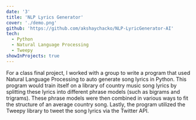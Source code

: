 ```yaml
---
date: '3'
title: 'NLP Lyrics Generator'
cover: './demo.png'
github: 'https://github.com/akshaychacko/NLP-LyricGenerator-AI'
tech:
  - Python
  - Natural Language Processing
  - Tweepy
showInProjects: true
---
```


For a class final project, I worked with a group to write a program that used Natural Language Processing to auto generate song lyrics in Python. This program would train itself on a library of country music song lyrics by splitting these lyrics into different phrase models (such as bigrams and trigrams). These phrase models were then combined in various ways to fit the structure of an average country song.
Lastly, the program utilized the Tweepy library to tweet the song lyrics via the Twitter API.
